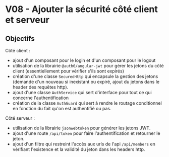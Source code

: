 # V08 - Ajouter la sécurité côté client et serveur

## Objectifs

Côté client :

- ajout d'un composant pour le login et d'un composant pour le logout
- utilisation de la librairie `@auth0/angular-jwt` pour gérer les jetons du côté client (essentiellement pour vérifier s'ils sont expirés)
- création d'une classe `SecuredHttp` qui encapsule la gestion des jetons (demande d'un nouveau si inexistant ou expiré, ajout du jetons dans le header des requêtes http).
- ajout d'une classe `AuthService` qui sert d'interface pour tout ce qui concerne l'authentification
- création de la classe `AuthGuard` qui sert à rendre le routage conditionnel en fonction du fait qu'on est authentifié ou pas.

Côté serveur :

- utilisation de la librairie `jsonwebtoken` pour générer les jetons JWT.
- ajout d'une route `/api/token` pour faire l'authentification et retourner le jeton.
- ajout d'un filtre qui restreint l'accès aux urls de l'api `/api/members` en vérifiant l'existence et la validité du jeton dans les headers http.
